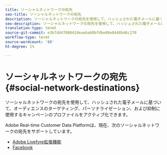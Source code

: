 ```yaml
---
title: ソーシャルネットワークの宛先
seo-title: ソーシャルネットワークの宛先
description: ソーシャルネットワークの宛先を使用して、ハッシュされた電子メールに基づいて、オーディエンスのターゲティング、パーソナライゼーション、および抑制に使用するキャンペーンのプロファイルをアクティブ化できます。
seo-description: ソーシャルネットワークの宛先を使用して、ハッシュされた電子メールに基づいて、オーディエンスのターゲティング、パーソナライゼーション、および抑制に使用するキャンペーンのプロファイルをアクティブ化できます。
translation-type: tm+mt
source-git-commit: e3b7dd4788042deaeba68bfdbe08e8448b46c270
workflow-type: tm+mt
source-wordcount: '88'
ht-degree: 1%

---
```



# ソーシャルネットワークの宛先 {#social-network-destinations}

ソーシャルネットワークの宛先を使用して、ハッシュされた電子メールに基づいて、オーディエンスのターゲティング、パーソナライゼーション、および抑制に使用するキャンペーンのプロファイルをアクティブ化できます。

Adobe Real-time Customer Data Platformは、現在、次のソーシャルネットワークの宛先をサポートしています。

* [Adobe Livefyre拡張機能](/help/rtcdp/destinations/adobe-livefyre-extension.md)
* [Facebook](/help/rtcdp/destinations/facebook-destination.md)